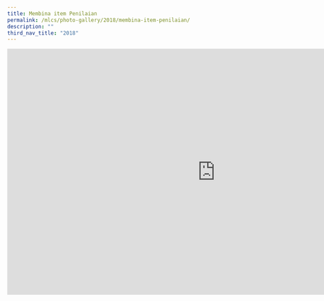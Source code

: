 ```yaml
---
title: Membina item Penilaian
permalink: /mlcs/photo-gallery/2018/membina-item-penilaian/
description: ""
third_nav_title: "2018"
---
```

<iframe allowfullscreen="true" height="569" width="960" frameborder="0" src="https://docs.google.com/presentation/d/e/2PACX-1vRywNNHwSBp-2cTpiAV8PnC5ilAbW6b3Wmovl8VinHbn9YUeEMl5gMMcOCqMEX5aufpkp0dZfhbk-NI/embed?start=false&amp;loop=false&amp;delayms=3000"></iframe>
